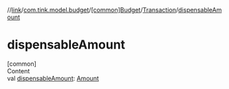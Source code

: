 //[link](../../../index.md)/[com.tink.model.budget](../../index.md)/[[common]Budget](../index.md)/[Transaction](index.md)/[dispensableAmount](dispensable-amount.md)



# dispensableAmount  
[common]  
Content  
val [dispensableAmount](dispensable-amount.md): [Amount](../../../com.tink.model.misc/[common]-amount/index.md)  



